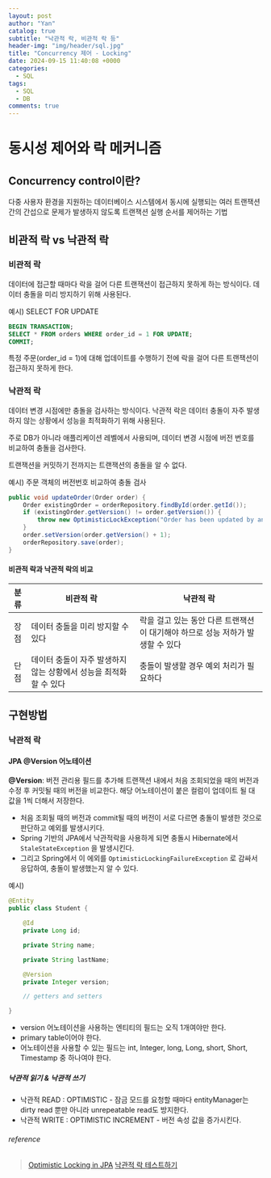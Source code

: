 ```yaml
---
layout: post
author: "Yan"
catalog: true
subtitle: "낙관적 락, 비관적 락 등"
header-img: "img/header/sql.jpg"
title: "Concurrency 제어 - Locking"
date: 2024-09-15 11:40:08 +0000
categories:
  - SQL
tags:
  - SQL
  - DB
comments: true
---
```


# 동시성 제어와 락 메커니즘

## Concurrency control이란?

다중 사용자 환경을 지원하는 데이터베이스 시스템에서 동시에 실행되는 여러 트랜잭션 간의 간섭으로 문제가 발생하지 않도록 트랜잭션 실행 순서를 제어하는 기법

## 비관적 락 vs 낙관적 락 

### 비관적 락

데이터에 접근할 때마다 락을 걸어 다른 트랜잭션이 접근하지 못하게 하는 방식이다. 데이터 충돌을 미리 방지하기 위해 사용된다.

예시) SELECT FOR UPDATE

```SQL
BEGIN TRANSACTION;
SELECT * FROM orders WHERE order_id = 1 FOR UPDATE;
COMMIT;
```

특정 주문(order_id = 1)에 대해 업데이트를 수행하기 전에 락을 걸어 다른 트랜잭션이 접근하지 못하게 한다.

### 낙관적 락

데이터 변경 시점에만 충돌을 검사하는 방식이다. 낙관적 락은 데이터 충돌이 자주 발생하지 않는 상황에서 성능을 최적화하기 위해 사용된다.  

주로 DB가 아니라 애플리케이션 레벨에서 사용되며, 데이터 변경 시점에 버전 번호를 비교하여 충돌을 검사한다.

트랜잭션을 커밋하기 전까지는 트랜잭션의 충돌을 알 수 없다.

예시) 주문 객체의 버전번호 비교하여 충돌 검사

```java
public void updateOrder(Order order) {
    Order existingOrder = orderRepository.findById(order.getId());
    if (existingOrder.getVersion() != order.getVersion()) {
        throw new OptimisticLockException("Order has been updated by another transaction");
    }
    order.setVersion(order.getVersion() + 1);
    orderRepository.save(order);
}
```

#### 비관적 락과 낙관적 락의 비교

| 분류   |      비관적 락     |  낙관적 락 |
|:----------:|-------------|------|
| 장점 |  데이터 충돌을 미리 방지할 수 있다   |락을 걸고 있는 동안 다른 트랜잭션이 대기해야 하므로 성능 저하가 발생할 수 있다 |
| 단점  | 데이터 충돌이 자주 발생하지 않는 상황에서 성능을 최적화할 수 있다 |    충돌이 발생할 경우 예외 처리가 필요하다 |


## 구현방법

### 낙관적 락

#### JPA @Version 어노테이션

**@Version**: 버전 관리용 필드를 추가해 트랜잭션 내에서 처음 조회되었을 때의 버전과 수정 후 커밋될 때의 버전을 비교한다. 해당 어노테이션이 붙은 컬럼이 업데이트 될 대 값을 1씩 더해서 저장한다.

- 처음 조회될 때의 버전과 commit될 때의 버전이 서로 다르면 충돌이 발생한 것으로 판단하고 예외를 발생시키다.
- Spring 기반의 JPA에서 낙관적락을 사용하게 되면 충돌시 Hibernate에서 `StaleStateException` 을 발생시킨다. 
- 그리고 Spring에서 이 에외를 `OptimisticLockingFailureException` 로 감싸서 응답하여, 충돌이 발생했는지 알 수 있다.

예시) 

```java
@Entity
public class Student {

    @Id
    private Long id;

    private String name;

    private String lastName;

    @Version
    private Integer version;

    // getters and setters

}
```

- version 어노테이션을 사용하는 엔티티의 필드는 오직 1개여야만 한다.
- primary table이어야 한다.
- 어노테이션을 사용할 수 있는 필드는 int, Integer, long, Long, short, Short, Timestamp 중 하나여야 한다.

##### 낙관적 읽기 & 낙관적 쓰기

- 낙관적 READ : OPTIMISTIC - 잠금 모드를 요청할 때마다 entityManager는 dirty read 뿐만 아니라 unrepeatable read도 방지한다.
- 낙관적 WRITE : OPTIMISTIC INCREMENT - 버전 속성 값을 증가시킨다.

###### reference

> [Optimistic Locking in JPA](https://www.baeldung.com/jpa-optimistic-locking)
> [낙관적 락 테스트하기](https://donghyeon.dev/junit/2021/10/17/%EB%82%99%EA%B4%80%EC%A0%81%EB%9D%BD-%ED%85%8C%EC%8A%A4%ED%8A%B8%ED%95%98%EA%B8%B0/)


